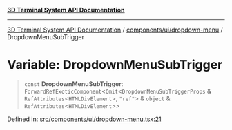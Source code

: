 [**3D Terminal System API Documentation**](../../../../README.md)

***

[3D Terminal System API Documentation](../../../../README.md) / [components/ui/dropdown-menu](../README.md) / DropdownMenuSubTrigger

# Variable: DropdownMenuSubTrigger

> `const` **DropdownMenuSubTrigger**: `ForwardRefExoticComponent`\<`Omit`\<`DropdownMenuSubTriggerProps` & `RefAttributes`\<`HTMLDivElement`\>, `"ref"`\> & `object` & `RefAttributes`\<`HTMLDivElement`\>\>

Defined in: [src/components/ui/dropdown-menu.tsx:21](https://github.com/Dicommunitas/ThreeJS_Terminal_3D2/blob/7cc56be20ce03492e7afbc2e75ffa70f9c523fe8/src/components/ui/dropdown-menu.tsx#L21)
